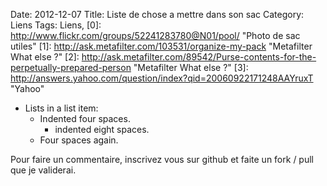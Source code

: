 Date: 2012-12-07
Title: Liste de chose a mettre dans son sac
Category: Liens
Tags: Liens,
[0]: http://www.flickr.com/groups/52241283780@N01/pool/  "Photo de sac utiles"
[1]: http://ask.metafilter.com/103531/organize-my-pack  "Metafilter What else ?"
[2]: http://ask.metafilter.com/89542/Purse-contents-for-the-perpetually-prepared-person  "Metafilter What else ?"
[3]: http://answers.yahoo.com/question/index?qid=20060922171248AAYruxT  "Yahoo"

* Lists in a list item:
    * Indented four spaces.
        * indented eight spaces.
    * Four spaces again.


Pour faire un commentaire, inscrivez vous sur github et faite un fork / pull que je validerai.

